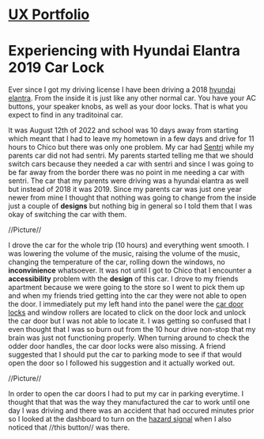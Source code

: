 # [UX Portfolio](https://github.com/UsabilityEngineering/ux-portfolio-rylopez838#ux-portfolio)
# Experiencing with Hyundai Elantra 2019 Car Lock
Ever since I got my driving license I have been driving a 2018 [hyundai elantra](https://www.google.com/url?sa=i&url=https%3A%2F%2Fwww.kbb.com%2Fhyundai%2Felantra%2F2018%2Fse-sedan-4d%2F&psig=AOvVaw3rbYwPxGEMIGsKhD4l1Mo1&ust=1668587061909000&source=images&cd=vfe&ved=0CA8QjRxqFwoTCPD296_hr_sCFQAAAAAdAAAAABAD). From the inside it is just like any other normal car. You have your AC buttons, your speaker knobs, as well as your door locks. That is what you expect to find in any traditoinal car.

It was August 12th of 2022 and school was 10 days away from starting which meant that I had to leave my hometown in a few days and drive for 11 hours to Chico but there was only one problem. My car had [Sentri](https://www.nerdwallet.com/article/travel/what-is-sentri-pass-how-does-it-work) while my parents car did not had sentri. My parents started telling me that we should switch cars because they needed a car with sentri and since I was going to be far away from the border there was no point in me needing a car with sentri. The car that my parents were driving was a hyundai elantra as well but instead of 2018 it was 2019. Since my parents car was just one year newer from mine I thought that nothing was going to change from the inside just a couple of **designs** but nothing big in general so I told them that I was okay of switching the car with them.

//Picture//

I drove the car for the whole trip (10 hours) and everything went smooth. I was lowering the volume of the music, raising the volume of the music, changing the temperature of the car, rolling down the windows, no **inconvinience** whatsoever. It was not until I got to Chico that I encounter a **accessibility** problem with the **design** of this car. I drove to my friends apartment because we were going to the store so I went to pick them up and when my friends tried getting into the car they were not able to open the door. I immediately put my left hand into the panel were the [car door locks](https://www.google.com/url?sa=i&url=https%3A%2F%2Fwww.yourmechanic.com%2Farticle%2Fdoes-locking-your-car-doors-keep-you-safer-in-an-accident&psig=AOvVaw08wVV6akPYXHevKFkwYn9Z&ust=1668594340422000&source=images&cd=vfe&ved=0CA8QjRxqFwoTCJDlmrr8r_sCFQAAAAAdAAAAABAF) and window rollers are located to click on the door lock and unlock the car door but I was not able to locate it. I was getting so confused that I even thought that I was so burn out from the 10 hour drive non-stop that my brain was just not functioning properly. When turning around to check the odder door handles, the car door locks were also missing. A friend suggested that I should put the car to parking mode to see if that would open the door so I followed his suggestion and it actually worked out.

//Picture//

In order to open the car doors I had to put my car in parking everytime. I thought that that was the way they manufactured the car to work until one day I was driving and there was an accident that had occured minutes prior so I looked at the dashboard to turn on the [hazard signal](https://www.google.com/url?sa=i&url=http%3A%2F%2Fwww.drivingtests.co.nz%2Froadcode-questions%2Fcar%2Femergencies%2Fwhen-should-you-use-your-hazard-lights-c%2F&psig=AOvVaw1RErGcerfzI78pcVfbgS-Z&ust=1668594473777000&source=images&cd=vfe&ved=0CA8QjRxqFwoTCMjA5fv8r_sCFQAAAAAdAAAAABAI) when I also noticed that //this button// was there.

